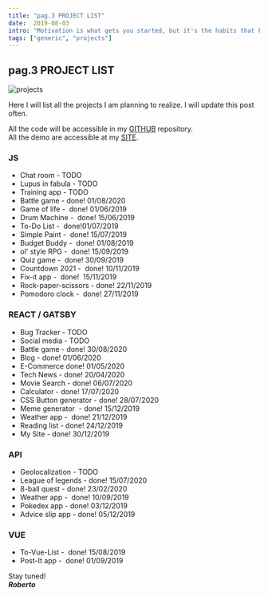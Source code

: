 ```yaml
---
title: "pag.3 PROJECT LIST"
date:  2019-08-03
intro: "Motivation is what gets you started, but it's the habits that keep you going. ~ Jim Rohn"
tags: ["generic", "projects"]
---
```

## pag.3 PROJECT LIST

![projects]('../images/blogproject.jpg)

Here I will list all the projects I am planning to realize. I will update this post often.

All the code will be accessible in my [GITHUB](https://github.com/RobertoCastelli) repository.\
All the demo are accessible at my [SITE](https://robertocastelliteal.netlify.com/).

### JS
-   Chat room - TODO
-   Lupus in fabula - TODO
-   Training app - TODO
-   Battle game - done! 01/08/2020
-   Game of life -  done! 01/06/2019 
-   Drum Machine -  done! 15/06/2019
-   To-Do List -  done!01/07/2019
-   Simple Paint -  done! 15/07/2019
-   Budget Buddy -  done! 01/08/2019
-   ol' style RPG -  done! 15/09/2019
-   Quiz game -  done! 30/09/2019
-   Countdown 2021 -  done! 10/11/2019
-   Fix-it app -  done!  15/11/2019
-   Rock-paper-scissors - done! 22/11/2019
-   Pomodoro clock -  done! 27/11/2019

### REACT / GATSBY
-   Bug Tracker - TODO
-   Social media - TODO
-   Battle game - done! 30/08/2020
-   Blog - done! 01/06/2020
-   E-Commerce done! 01/05/2020
-   Tech News - done! 20/04/2020
-   Movie Search - done! 06/07/2020
-   Calculator - done! 17/07/2020
-   CSS Button generator - done! 28/07/2020
-   Meme generator  - done! 15/12/2019
-   Weather app -  done! 21/12/2019
-   Reading list - done! 24/12/2019
-   My Site - done! 30/12/2019

### API
-   Geolocalization - TODO
-   League of legends - done! 15/07/2020
-   8-ball quest - done! 23/02/2020
-   Weather app -  done! 10/09/2019
-   Pokedex app - done! 03/12/2019
-   Advice slip app - done! 05/12/2019

### VUE
-   To-Vue-List -  done! 15/08/2019
-   Post-It app -  done! 01/09/2019

Stay tuned!  
***Roberto***
